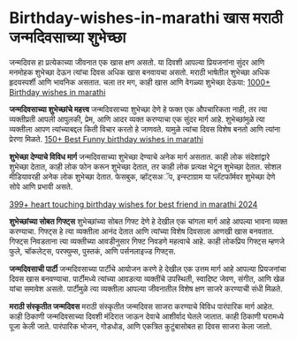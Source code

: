 # Birthday-wishes-in-marathi खास मराठी जन्मदिवसाच्या शुभेच्छा

जन्मदिवस हा प्रत्येकाच्या जीवनात एक खास क्षण असतो. या दिवशी आपल्या प्रियजनांना सुंदर आणि मनमोहक शुभेच्छा देऊन त्यांचा दिवस अधिक खास बनवायचा असतो. मराठी भाषेतील शुभेच्छा अधिक हृदयस्पर्शी आणि भावनिक असतात. चला तर मग, काही खास आणि वेगळ्या शुभेच्छा देऊया:
[1000+ Birthday wishes in marathi]((https://marathipedia.in/category/birthday-wishes-in-marathi/))

**जन्मदिवसाच्या शुभेच्छांचे महत्त्व**
जन्मदिवसाच्या शुभेच्छा देणे हे फक्त एक औपचारिकता नाही, तर त्या व्यक्तीप्रती आपली आपुलकी, प्रेम, आणि आदर व्यक्त करण्याचा एक सुंदर मार्ग आहे. शुभेच्छांमुळे त्या व्यक्तीला आपण त्यांच्याबद्दल किती विचार करतो हे जाणवते. यामुळे त्यांचा दिवस विशेष बनतो आणि त्यांना प्रेरणा मिळते.
[150+ Best Funny birthday wishes in marathi](https://marathipedia.in/funny-birthday-wishes-in-marathi/)

**शुभेच्छा देण्याचे विविध मार्ग**
जन्मदिवसाच्या शुभेच्छा देण्याचे अनेक मार्ग असतात. काही लोक संदेशांद्वारे शुभेच्छा देतात, काही लोक फोन करून शुभेच्छा देतात, तर काही लोक प्रत्यक्ष भेटून शुभेच्छा देतात. सोशल मीडियावरही अनेक लोक शुभेच्छा देतात. फेसबुक, व्हॉट्सअॅप, इन्स्टाग्राम या प्लॅटफॉर्मवर शुभेच्छा देणे सोपे आणि प्रभावी असते.

[399+ heart touching birthday wishes for best friend in marathi 2024](https://marathipedia.in/birthday-wishes-for-best-friend-in-marathi/)

**शुभेच्छांच्या सोबत गिफ्ट्स**
शुभेच्छांच्या सोबत गिफ्ट देणे हे देखील एक चांगला मार्ग आहे आपल्या भावना व्यक्त करण्याचा. गिफ्ट्स हे त्या व्यक्तीला आनंद देतात आणि त्यांच्या विशेष दिवसाला आणखी खास बनवतात. गिफ्ट्स निवडताना त्या व्यक्तीच्या आवडीनुसार गिफ्ट निवडणे महत्वाचे आहे. काही लोकप्रिय गिफ्ट्स म्हणजे फुले, चॉकलेट्स, परफ्युम्स, पुस्तकं, आणि पर्सनलाइज्ड गिफ्ट्स.

**जन्मदिवसाची पार्टी**
जन्मदिवसाच्या पार्टीचे आयोजन करणे हे देखील एक उत्तम मार्ग आहे आपल्या प्रियजनांचा दिवस खास बनवण्याचा. पार्टीमध्ये त्यांच्या आवडत्या व्यक्तींचे उपस्थिती, स्वादिष्ट जेवण, संगीत, आणि खेळ यांचा समावेश असतो. पार्टीमुळे त्या व्यक्तीला आपल्या जीवनातील विशेष क्षण साजरे करण्याची संधी मिळते.

**मराठी संस्कृतीत जन्मदिवस**
मराठी संस्कृतीत जन्मदिवस साजरा करण्याचे विविध पारंपारिक मार्ग आहेत. काही ठिकाणी जन्मदिवसाच्या दिवशी मंदिरात जाऊन देवाचे आशीर्वाद घेतले जातात. काही ठिकाणी घरामध्ये पूजा केली जाते. पारंपारिक भोजन, गोडधोड, आणि एकत्रित कुटुंबासोबत हा दिवस साजरा केला जातो.
